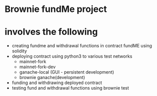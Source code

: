 # Brownie fundMe project 
# involves the following
-   creating fundme and withdrawal functions in contract fundME using solidity
-   deploying contract using python3 to various test networks
    * mainnet-fork
    * mainnet-fork-dev
    * ganache-local (GUI - persistent development)
    * brownie ganache(development)
-   funding and withdrawing deployed contract
-   testing fund and withdrawal functions using brownie test
